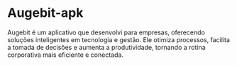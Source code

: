 # Augebit-apk
Augebit é um aplicativo que desenvolvi para empresas, oferecendo soluções inteligentes em tecnologia e gestão. Ele otimiza processos, facilita a tomada de decisões e aumenta a produtividade, tornando a rotina corporativa mais eficiente e conectada.
